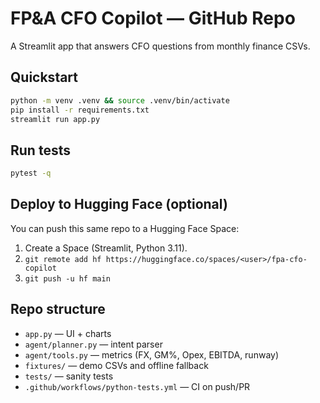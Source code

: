 # FP&A CFO Copilot — GitHub Repo

A Streamlit app that answers CFO questions from monthly finance CSVs.

## Quickstart
```bash
python -m venv .venv && source .venv/bin/activate
pip install -r requirements.txt
streamlit run app.py
```

## Run tests
```bash
pytest -q
```

## Deploy to Hugging Face (optional)
You can push this same repo to a Hugging Face Space:
1. Create a Space (Streamlit, Python 3.11).
2. `git remote add hf https://huggingface.co/spaces/<user>/fpa-cfo-copilot`
3. `git push -u hf main`

## Repo structure
- `app.py` — UI + charts
- `agent/planner.py` — intent parser
- `agent/tools.py` — metrics (FX, GM%, Opex, EBITDA, runway)
- `fixtures/` — demo CSVs and offline fallback
- `tests/` — sanity tests
- `.github/workflows/python-tests.yml` — CI on push/PR

